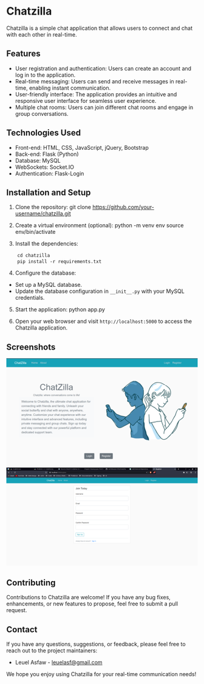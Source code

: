# Chatzilla

Chatzilla is a simple chat application that allows users to connect and chat with each other in real-time.

## Features

- User registration and authentication: Users can create an account and log in to the application.
- Real-time messaging: Users can send and receive messages in real-time, enabling instant communication.
- User-friendly interface: The application provides an intuitive and responsive user interface for seamless user experience.
- Multiple chat rooms: Users can join different chat rooms and engage in group conversations.

## Technologies Used

- Front-end: HTML, CSS, JavaScript, jQuery, Bootstrap
- Back-end: Flask (Python)
- Database: MySQL
- WebSockets: Socket.IO
- Authentication: Flask-Login

## Installation and Setup

1. Clone the repository:
git clone https://github.com/your-username/chatzilla.git

2. Create a virtual environment (optional):
python -m venv env
source env/bin/activate

3. Install the dependencies:
```angular2html
    cd chatzilla
    pip install -r requirements.txt
```

4. Configure the database:
- Set up a MySQL database.
- Update the database configuration in `__init__.py` with your MySQL credentials.

5. Start the application:
python app.py

6. Open your web browser and visit `http://localhost:5000` to access the Chatzilla application.

## Screenshots
![Chatzilla Login Page](chatzilla/home_page.png)
![Chatzilla Chat Page](chatzilla/register.png)

## Contributing

Contributions to Chatzilla are welcome! If you have any bug fixes, enhancements, or new features to propose, feel free to submit a pull request.

## Contact

If you have any questions, suggestions, or feedback, please feel free to reach out to the project maintainers:

- Leuel Asfaw - leuelasf@gmail.com

We hope you enjoy using Chatzilla for your real-time communication needs!
